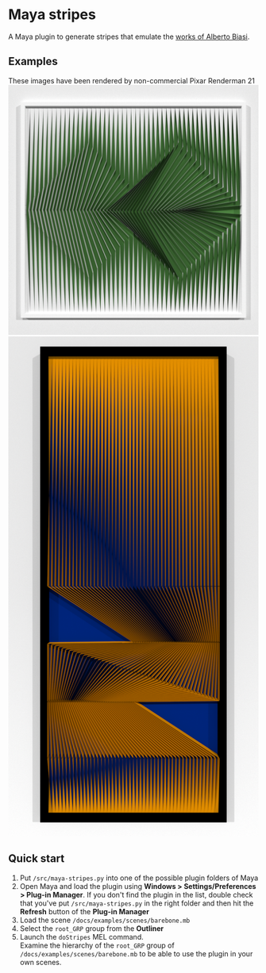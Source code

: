 # Maya stripes
A Maya plugin to generate stripes that emulate the 
[works of Alberto Biasi](https://www.google.com/search?q=alberto+biasi&tbm=isch).
## Examples
These images have been rendered by non-commercial Pixar Renderman 21
![Green](./docs/examples/images/green.png)  
![Orange front](./docs/examples/images/orange.png)  
## Quick start
1. Put `/src/maya-stripes.py` into one of the possible plugin folders of Maya
2. Open Maya and load the plugin using **Windows > Settings/Preferences > Plug-in Manager**. If you don't find the plugin in the list, double check that you've put `/src/maya-stripes.py` in the right folder and then hit the **Refresh** button of the **Plug-in Manager**
3. Load the scene `/docs/examples/scenes/barebone.mb`
4. Select the `root_GRP` group from the **Outliner**
5. Launch the `doStripes` MEL command.  
Examine the hierarchy of the `root_GRP` group of `/docs/examples/scenes/barebone.mb` to be able to use the plugin in your own scenes.